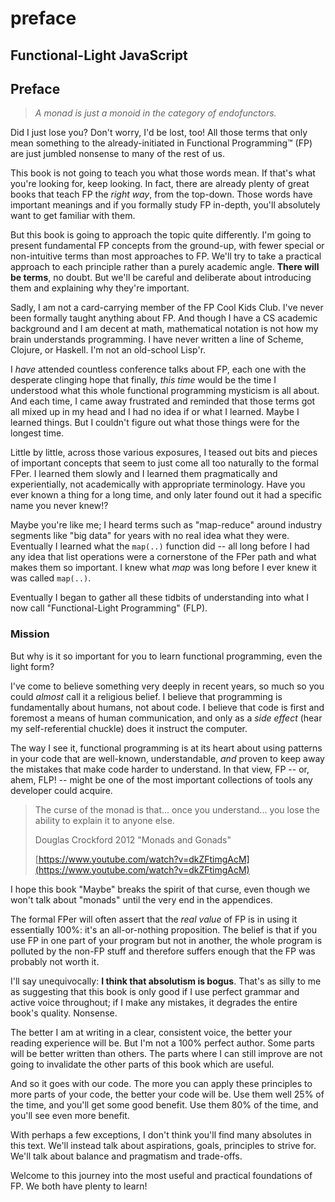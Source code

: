 # preface

## Functional-Light JavaScript

## Preface

> _A monad is just a monoid in the category of endofunctors._

Did I just lose you? Don't worry, I'd be lost, too! All those terms that only mean something to the already-initiated in Functional Programming™ \(FP\) are just jumbled nonsense to many of the rest of us.

This book is not going to teach you what those words mean. If that's what you're looking for, keep looking. In fact, there are already plenty of great books that teach FP the _right way_, from the top-down. Those words have important meanings and if you formally study FP in-depth, you'll absolutely want to get familiar with them.

But this book is going to approach the topic quite differently. I'm going to present fundamental FP concepts from the ground-up, with fewer special or non-intuitive terms than most approaches to FP. We'll try to take a practical approach to each principle rather than a purely academic angle. **There will be terms**, no doubt. But we'll be careful and deliberate about introducing them and explaining why they're important.

Sadly, I am not a card-carrying member of the FP Cool Kids Club. I've never been formally taught anything about FP. And though I have a CS academic background and I am decent at math, mathematical notation is not how my brain understands programming. I have never written a line of Scheme, Clojure, or Haskell. I'm not an old-school Lisp'r.

I _have_ attended countless conference talks about FP, each one with the desperate clinging hope that finally, _this time_ would be the time I understood what this whole functional programming mysticism is all about. And each time, I came away frustrated and reminded that those terms got all mixed up in my head and I had no idea if or what I learned. Maybe I learned things. But I couldn't figure out what those things were for the longest time.

Little by little, across those various exposures, I teased out bits and pieces of important concepts that seem to just come all too naturally to the formal FPer. I learned them slowly and I learned them pragmatically and experientially, not academically with appropriate terminology. Have you ever known a thing for a long time, and only later found out it had a specific name you never knew!?

Maybe you're like me; I heard terms such as "map-reduce" around industry segments like "big data" for years with no real idea what they were. Eventually I learned what the `map(..)` function did -- all long before I had any idea that list operations were a cornerstone of the FPer path and what makes them so important. I knew what _map_ was long before I ever knew it was called `map(..)`.

Eventually I began to gather all these tidbits of understanding into what I now call "Functional-Light Programming" \(FLP\).

### Mission

But why is it so important for you to learn functional programming, even the light form?

I've come to believe something very deeply in recent years, so much so you could _almost_ call it a religious belief. I believe that programming is fundamentally about humans, not about code. I believe that code is first and foremost a means of human communication, and only as a _side effect_ \(hear my self-referential chuckle\) does it instruct the computer.

The way I see it, functional programming is at its heart about using patterns in your code that are well-known, understandable, _and_ proven to keep away the mistakes that make code harder to understand. In that view, FP -- or, ahem, FLP! -- might be one of the most important collections of tools any developer could acquire.

> The curse of the monad is that... once you understand... you lose the ability to explain it to anyone else.
>
> Douglas Crockford 2012 "Monads and Gonads"
>
> [https://www.youtube.com/watch?v=dkZFtimgAcM](https://www.youtube.com/watch?v=dkZFtimgAcM)

I hope this book "Maybe" breaks the spirit of that curse, even though we won't talk about "monads" until the very end in the appendices.

The formal FPer will often assert that the _real value_ of FP is in using it essentially 100%: it's an all-or-nothing proposition. The belief is that if you use FP in one part of your program but not in another, the whole program is polluted by the non-FP stuff and therefore suffers enough that the FP was probably not worth it.

I'll say unequivocally: **I think that absolutism is bogus**. That's as silly to me as suggesting that this book is only good if I use perfect grammar and active voice throughout; if I make any mistakes, it degrades the entire book's quality. Nonsense.

The better I am at writing in a clear, consistent voice, the better your reading experience will be. But I'm not a 100% perfect author. Some parts will be better written than others. The parts where I can still improve are not going to invalidate the other parts of this book which are useful.

And so it goes with our code. The more you can apply these principles to more parts of your code, the better your code will be. Use them well 25% of the time, and you'll get some good benefit. Use them 80% of the time, and you'll see even more benefit.

With perhaps a few exceptions, I don't think you'll find many absolutes in this text. We'll instead talk about aspirations, goals, principles to strive for. We'll talk about balance and pragmatism and trade-offs.

Welcome to this journey into the most useful and practical foundations of FP. We both have plenty to learn!

